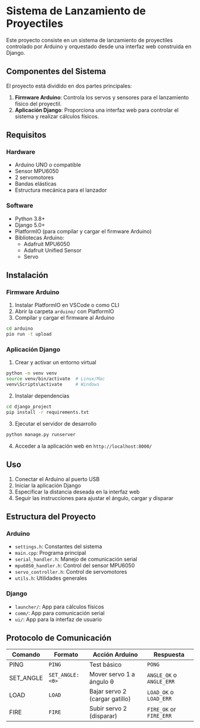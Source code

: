 # Sistema de Lanzamiento de Proyectiles

Este proyecto consiste en un sistema de lanzamiento de proyectiles controlado por Arduino y orquestado desde una interfaz web construida en Django.

## Componentes del Sistema

El proyecto está dividido en dos partes principales:

1. **Firmware Arduino**: Controla los servos y sensores para el lanzamiento físico del proyectil.
2. **Aplicación Django**: Proporciona una interfaz web para controlar el sistema y realizar cálculos físicos.

## Requisitos

### Hardware
- Arduino UNO o compatible
- Sensor MPU6050
- 2 servomotores
- Bandas elásticas
- Estructura mecánica para el lanzador

### Software
- Python 3.8+
- Django 5.0+
- PlatformIO (para compilar y cargar el firmware Arduino)
- Bibliotecas Arduino:
  - Adafruit MPU6050
  - Adafruit Unified Sensor
  - Servo

## Instalación

### Firmware Arduino

1. Instalar PlatformIO en VSCode o como CLI
2. Abrir la carpeta `arduino/` con PlatformIO
3. Compilar y cargar el firmware al Arduino

```bash
cd arduino
pio run -t upload
```

### Aplicación Django

1. Crear y activar un entorno virtual
```bash
python -m venv venv
source venv/bin/activate  # Linux/Mac
venv\Scripts\activate     # Windows
```

2. Instalar dependencias
```bash
cd django_project
pip install -r requirements.txt
```

3. Ejecutar el servidor de desarrollo
```bash
python manage.py runserver
```

4. Acceder a la aplicación web en `http://localhost:8000/`

## Uso

1. Conectar el Arduino al puerto USB
2. Iniciar la aplicación Django
3. Especificar la distancia deseada en la interfaz web
4. Seguir las instrucciones para ajustar el ángulo, cargar y disparar

## Estructura del Proyecto

### Arduino
- `settings.h`: Constantes del sistema
- `main.cpp`: Programa principal
- `serial_handler.h`: Manejo de comunicación serial
- `mpu6050_handler.h`: Control del sensor MPU6050
- `servo_controller.h`: Control de servomotores
- `utils.h`: Utilidades generales

### Django
- `launcher/`: App para cálculos físicos
- `comm/`: App para comunicación serial
- `ui/`: App para la interfaz de usuario

## Protocolo de Comunicación

| Comando    | Formato         | Acción Arduino                 | Respuesta                |
| ---------- | --------------- | ------------------------------ | ------------------------ |
| PING       | `PING`          | Test básico                    | `PONG`                   |
| SET_ANGLE  | `SET_ANGLE:<θ>` | Mover servo 1 a ángulo θ       | `ANGLE_OK` o `ANGLE_ERR` |
| LOAD       | `LOAD`          | Bajar servo 2 (cargar gatillo) | `LOAD_OK` o `LOAD_ERR`   |
| FIRE       | `FIRE`          | Subir servo 2 (disparar)       | `FIRE_OK` or `FIRE_ERR`  | 